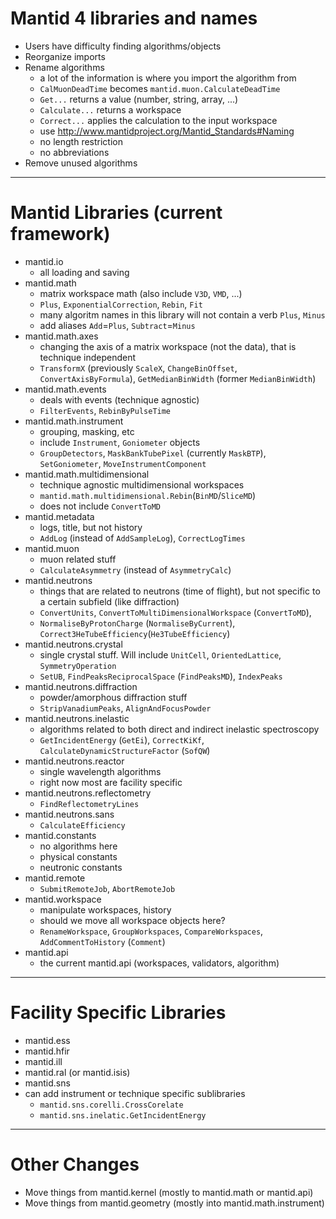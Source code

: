 # Mantid 4 libraries and names

* Users have difficulty finding algorithms/objects
* Reorganize imports
* Rename algorithms
    - a lot of the information is where you import the algorithm from
    - `CalMuonDeadTime` becomes `mantid.muon.CalculateDeadTime`
    - `Get...` returns a value (number, string, array, ...)
    - `Calculate...` returns a workspace
    - `Correct...` applies the calculation to the input workspace
    - use http://www.mantidproject.org/Mantid_Standards#Naming
    - no length restriction
    - no abbreviations
* Remove unused algorithms

---

# Mantid Libraries (current framework) 

* mantid.io
    - all loading and saving
* mantid.math 
    - matrix workspace math (also include `V3D`, `VMD`, ...)
    - `Plus`, `ExponentialCorrection`, `Rebin`, `Fit`
    - many algoritm names in this library will not contain a verb `Plus`, `Minus`
    - add aliases `Add`=`Plus`, `Subtract`=`Minus`
* mantid.math.axes
    - changing the axis of a matrix workspace (not the data), that is technique independent
    - `TransformX` (previously `ScaleX`, `ChangeBinOffset`, `ConvertAxisByFormula`), `GetMedianBinWidth` (former `MedianBinWidth`)
* mantid.math.events
    - deals with events (technique agnostic)
    - `FilterEvents`, `RebinByPulseTime`
* mantid.math.instrument
    - grouping, masking, etc
    - include `Instrument`, `Goniometer` objects
    - `GroupDetectors`, `MaskBankTubePixel` (currently `MaskBTP`), `SetGoniometer`, `MoveInstrumentComponent`
* mantid.math.multidimensional
    - technique agnostic multidimensional workspaces
    - `mantid.math.multidimensional.Rebin`(`BinMD`/`SliceMD`)
    - does not include `ConvertToMD`
* mantid.metadata
    - logs, title, but not history
    - `AddLog` (instead of `AddSampleLog`), `CorrectLogTimes`
* mantid.muon
    - muon related stuff
    - `CalculateAsymmetry` (instead of `AsymmetryCalc`)
* mantid.neutrons
    - things that are related to neutrons (time of flight), but not specific to a certain subfield (like diffraction)
    - `ConvertUnits`, `ConvertToMultiDimensionalWorkspace` (`ConvertToMD`), 
    - `NormaliseByProtonCharge` (`NormaliseByCurrent`), `Correct3HeTubeEfficiency`(`He3TubeEfficiency`)
* mantid.neutrons.crystal
    - single crystal stuff. Will include `UnitCell`, `OrientedLattice`, `SymmetryOperation`
    - `SetUB`, `FindPeaksReciprocalSpace` (`FindPeaksMD`), `IndexPeaks`
* mantid.neutrons.diffraction
    - powder/amorphous diffraction stuff
    - `StripVanadiumPeaks`, `AlignAndFocusPowder`
* mantid.neutrons.inelastic
    - algorithms related to both direct and indirect inelastic spectroscopy
    - `GetIncidentEnergy` (`GetEi`), `CorrectKiKf`, `CalculateDynamicStructureFactor` (`SofQW`)
* mantid.neutrons.reactor
    - single wavelength algorithms
    - right now most are facility specific
* mantid.neutrons.reflectometry
    - `FindReflectometryLines`
* mantid.neutrons.sans
    - `CalculateEfficiency`
* mantid.constants
    - no algorithms here
    - physical constants
    - neutronic constants
* mantid.remote
    - `SubmitRemoteJob`, `AbortRemoteJob`
* mantid.workspace
    - manipulate workspaces, history
    - should we move all workspace objects here?
    - `RenameWorkspace`, `GroupWorkspaces`, `CompareWorkspaces`, `AddCommentToHistory` (`Comment`)
* mantid.api
    - the current mantid.api (workspaces, validators, algorithm)
    
---

# Facility Specific Libraries

* mantid.ess
* mantid.hfir
* mantid.ill
* mantid.ral (or mantid.isis)
* mantid.sns
* can add instrument or technique specific sublibraries
    - `mantid.sns.corelli.CrossCorelate`
    - `mantid.sns.inelatic.GetIncidentEnergy`

---

# Other Changes

* Move things from mantid.kernel (mostly to mantid.math or mantid.api)
* Move things from mantid.geometry (mostly into mantid.math.instrument)


